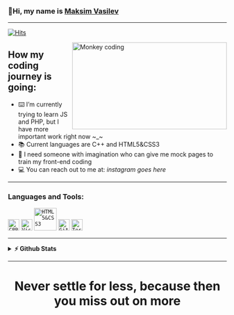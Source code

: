### 👋Hi, my name is [Maksim Vasilev](https://github.com/MDVasilev20/)

<hr>

[![Hits](https://hits.seeyoufarm.com/api/count/incr/badge.svg?url=https%3A%2F%2Fgithub.com%2FMDVasilev20%2FMDVasilev20%2Fblob%2Fmain%2FREADME.md&count_bg=%2372FFF5&title_bg=%23555555&icon=&icon_color=%2351FB6E&title=hits&edge_flat=false)](https://hits.seeyoufarm.com)

<img align="right" height="200" width="356" alt="Monkey coding" src="https://media3.giphy.com/media/zOvBKUUEERdNm/200.gif" />

## How my coding journey is going:

- ⌨️ I’m currently trying to learn JS and PHP, but I have more important work right now ~_~
- 📚 Current languages are C++ and HTML5&CSS3
- 🧠 I need someone with imagination who can give me mock pages to train my front-end coding
- 💻 You can reach out to me at: *instagram goes here*
<hr>

### Languages and Tools:
<code><img alt="CPP" width="26px" src="https://upload.wikimedia.org/wikipedia/commons/thumb/1/18/ISO_C%2B%2B_Logo.svg/1200px-ISO_C%2B%2B_Logo.svg.png" ></code>
<code><img alt="Visual Studio Code" width="26px" src="https://upload.wikimedia.org/wikipedia/commons/thumb/9/9a/Visual_Studio_Code_1.35_icon.svg/2048px-Visual_Studio_Code_1.35_icon.svg.png"></code>
<code><img alt="HTML5&CSS3" width="52px" src="https://maharatech.gov.eg/pluginfile.php/279774/course/overviewfiles/banner-1.jpg" ></code>
<code><img  alt="GitHub" width="26px" src="https://play-lh.googleusercontent.com/PCpXdqvUWfCW1mXhH1Y_98yBpgsWxuTSTofy3NGMo9yBTATDyzVkqU580bfSln50bFU" ></code>
<code><img  alt="Terminal" width="26px" src="https://cdn4.iconfinder.com/data/icons/small-n-flat/24/terminal-512.png" ></code>
<hr>
<details>	
  <summary><b>⚡ Github Stats</b></summary>

[![Maksim Vasilev stats](https://github-readme-stats.vercel.app/api?username=MDVasilev20)](https://github.com/anuraghazra/github-readme-stats)
<hr>
<details>
  <summary><b>I am going to fix this later</b></summary>
[![Top Langs](https://github-readme-stats.vercel.app/api/top-langs/?username=MDVasilev20&layout=compact)](https://github.com/anuraghazra/github-readme-stats)
  </details>
</details>
<hr>
<div align="center">
  
  <h1><b>Never settle for less, because then you miss out on more</b></h1>

</div>

